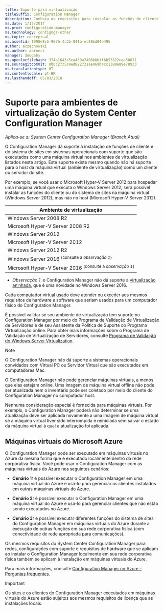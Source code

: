 ```yaml
---
title: Suporte para virtualização
titleSuffix: Configuration Manager
description: Conheça os requisitos para instalar as funções de cliente e do sistema de sites do System Center Configuration Manager em um ambiente de virtualização.
ms.date: 1/12/2017
ms.prod: configuration-manager
ms.technology: configmgr-other
ms.topic: conceptual
ms.assetid: 1098e8c5-9676-4c2b-841b-ec88bd04e495
author: aczechowski
ms.author: aaroncz
manager: dougeby
ms.openlocfilehash: 374a1643c5ea439a7406bbb1f6b53322caa50871
ms.sourcegitcommit: 0b0c2735c4ed822731ae069b4cc1380e89e78933
ms.translationtype: HT
ms.contentlocale: pt-BR
ms.lasthandoff: 05/03/2018
---
```

# <a name="support-for-virtualization-environments-for-system-center-configuration-manager"></a>Suporte para ambientes de virtualização do System Center Configuration Manager

*Aplica-se a: System Center Configuration Manager (Branch Atual)*

O Configuration Manager dá suporte à instalação de funções de cliente e do sistema de sites em sistemas operacionais com suporte que são executados como uma máquina virtual nos ambientes de virtualização listados neste artigo. Este suporte existe mesmo quando não há suporte para o host da máquina virtual (ambiente de virtualização) como um cliente ou servidor do site.  

 Por exemplo, se você usar o Microsoft Hyper-V Server 2012 para hospedar uma máquina virtual que executa o Windows Server 2012, será possível instalar as funções do cliente ou do sistema de sites na máquina virtual (Windows Server 2012), mas não no host (Microsoft Hyper-V Server 2012).  

|Ambiente de virtualização|  
|--------------------------------|  
|Windows Server 2008 R2|  
|Microsoft Hyper-V Server 2008 R2|  
|Windows Server 2012|  
|Microsoft Hyper-V Server 2012|  
|Windows Server 2012 R2|
|Windows Server 2016 <sup>(consulte a *observação 1*)</sup>|
|Microsoft Hyper-V Server 2016 <sup>(consulte a *observação 1*)|
-  *Observação 1*: o Configuration Manager não dá suporte à [virtualização aninhada](https://technet.microsoft.com/windows-server-docs/compute/hyper-v/what-s-new-in-hyper-v-on-windows#a-namebkmknestedanested-virtualization-new), que é uma novidade no Windows Server 2016.


 Cada computador virtual usado deve atender ou exceder aos mesmos requisitos de hardware e software que seriam usados para um computador físico do Configuration Manager.  

 É possível validar se seu ambiente de virtualização tem suporte no Configuration Manager por meio do Programa de Validação de Virtualização de Servidores e de seu Assistente da Política de Suporte do Programa Virtualização online. Para obter mais informações sobre o Programa de Validação de Virtualização de Servidores, consulte [Programa de Validação do Windows Server Virtualization](https://www.windowsservercatalog.com/svvp.aspx).  

> [!NOTE]  
>  O Configuration Manager não dá suporte a sistemas operacionais convidados com Virtual PC ou Servidor Virtual que são executados em computadores Mac.  

O Configuration Manager não pode gerenciar máquinas virtuais, a menos que elas estejam online. Uma imagem de máquina virtual offline não pode ser atualizada nem o inventário pode ser coletado por meio do cliente do Configuration Manager no computador host.  

Nenhuma consideração especial é fornecida para máquinas virtuais. Por exemplo, o Configuration Manager poderá não determinar se uma atualização deve ser aplicada novamente a uma imagem de máquina virtual se a máquina virtual tiver sido interrompida e reiniciada sem salvar o estado da máquina virtual à qual a atualização foi aplicada.  

##  <a name="bkmk_Azure"></a> Máquinas virtuais do Microsoft Azure  
 O Configuration Manager pode ser executado em máquinas virtuais no Azure da mesma forma que é executado localmente dentro da rede corporativa física. Você pode usar o Configuration Manager com as máquinas virtuais do Azure nos seguintes cenários:  

-   **Cenário 1:** é possível executar o Configuration Manager em uma máquina virtual do Azure e usá-lo para gerenciar os clientes instalados em outras máquinas virtuais do Azure.  

-   **Cenário 2:** é possível executar o Configuration Manager em uma máquina virtual do Azure e usá-lo para gerenciar clientes que não estão sendo executados no Azure.  

-   **Cenário 3:** é possível executar diferentes funções do sistema de sites do Configuration Manager em máquinas virtuais do Azure durante a execução de outras funções em sua rede corporativa física (com conectividade de rede apropriada para comunicações).  

Os mesmos requisitos do System Center Configuration Manager para redes, configurações com suporte e requisitos de hardware que se aplicam ao instalar o Configuration Manager localmente em sua rede corporativa física também se aplicam à instalação em máquinas virtuais do Azure.  

Para mais informações, consulte [Configuration Manager no Azure – Perguntas frequentes](/sccm/core/understand/configuration-manager-on-azure).

> [!IMPORTANT]  
>  Os sites e os clientes do Configuration Manager executados em máquinas virtuais do Azure estão sujeitos aos mesmos requisitos de licença que as instalações locais.  
